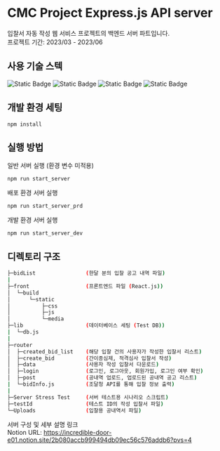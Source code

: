# CMC Project Express.js API server

입찰서 자동 작성 웹 서비스 프로젝트의 백엔드 서버 파트입니다. <br>
프로젝트 기간: 2023/03 - 2023/06 <br>

## 사용 기술 스텍
![Static Badge](https://img.shields.io/badge/-Javascript-yellow) ![Static Badge](https://img.shields.io/badge/Node.js-v18.15.0-green) ![Static Badge](https://img.shields.io/badge/Express.js-v4.18.2-white) ![Static Badge](https://img.shields.io/badge/MySQL-v8.0.32-blue)
<br> 

## 개발 환경 세팅
    npm install

## 실행 방법
일반 서버 실행 (환경 변수 미적용)

    npm run start_server
배포 환경 서버 실행

    npm run start_server_prd
개발 환경 서버 실행

    npm run start_server_dev

## 디렉토리 구조
````bash
├─bidList                (한달 분의 입찰 공고 내역 파일)
|
├─front                  (프론트엔드 파일 (React.js))
│  └─build
│      └─static
│          ├─css
│          ├─js
│          └─media
├─lib                    (데이터베이스 세팅 (Test DB))
|  └─db.js
|
├─router
│  ├─created_bid_list    (해당 입찰 건의 사용자가 작성한 입찰서 리스트)
│  ├─create_bid          (간이종심제, 적격심사 입찰서 작성)
│  ├─data                (사용자 작성 입찰서 다운로드)
│  ├─login               (로그인, 로그아웃, 회원가입, 로그인 여부 확인)
│  ├─post                (공내역 업로드, 업로드된 공내역 공고 리스트)
|  └─bidInfo.js          (조달청 API를 통해 입찰 정보 출력)
|
├─Server Stress Test     (서버 테스트용 시나리오 스크립트)
├─testId                 (테스트 ID의 작성 입찰서 파일)
└─Uploads                (입찰용 공내역서 파일)
````




서버 구성 및 세부 설명 링크 <br>
Notion URL: https://incredible-door-e01.notion.site/2b080accb999494db09ec56c576addb6?pvs=4

<br>

